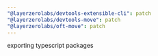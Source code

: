 ```yaml
---
"@layerzerolabs/devtools-extensible-cli": patch
"@layerzerolabs/devtools-move": patch
"@layerzerolabs/oft-move": patch
---
```


exporting typescript packages
